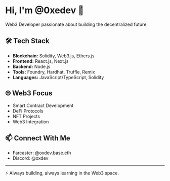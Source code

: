 # Hi, I'm @0xedev 👋

Web3 Developer passionate about building the decentralized future.

## 🛠 Tech Stack

- **Blockchain:** Solidity, Web3.js, Ethers.js
- **Frontend:** React.js, Next.js
- **Backend:** Node.js
- **Tools:** Foundry, Hardhat, Truffle, Remix
- **Languages:** JavaScript/TypeScript, Solidity

## 🌐 Web3 Focus

- Smart Contract Development
- DeFi Protocols
- NFT Projects
- Web3 Integration

## 📫 Connect With Me

- Farcaster: @oxdev.base.eth
- Discord: @oxdev
---

⚡ Always building, always learning in the Web3 space.

<!---
0xedev/0xedev is a ✨ special ✨ repository because its `README.md` (this file) appears on your GitHub profile.
You can click the Preview link to take a look at your changes.
--->

